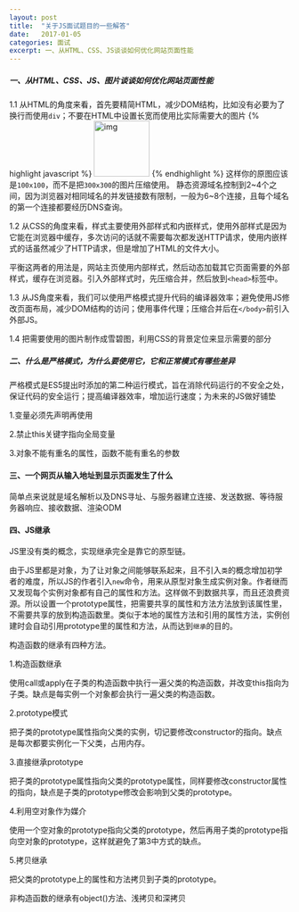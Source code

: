 ```yaml
---
layout: post
title:  "关于JS面试题目的一些解答"
date:   2017-01-05
categories: 面试
excerpt: 一、从HTML、CSS、JS谈谈如何优化网站页面性能
---
```


##### 一、从HTML、CSS、JS、图片谈谈如何优化网站页面性能
1.1 从HTML的角度来看，首先要精简HTML，减少DOM结构，比如没有必要为了换行而使用`div`；不要在HTML中设置长宽而使用比实际需要大的图片
{% highlight javascript %}
    <img width="100" height="100" src="img.jpg" alt="img" /> 
{% endhighlight %}
这样你的原图应该是`100x100`，而不是把`300x300`的图片压缩使用。
静态资源域名控制到2~4个之间，因为浏览器对相同域名的并发链接数有限制，一般为6~8个连接，且每个域名的第一个连接都要经历DNS查询。

1.2 从CSS的角度来看，样式主要使用外部样式和内嵌样式，使用外部样式是因为它能在浏览器中缓存，多次访问的话就不需要每次都发送HTTP请求，使用内嵌样式的话虽然减少了HTTP请求，但是增加了HTML的文件大小。

平衡这两者的用法是，网站主页使用内部样式，然后动态加载其它页面需要的外部样式，缓存在浏览器。引入外部样式时，先压缩合并，然后放到`<head>`标签中。

1.3 从JS角度来看，我们可以使用严格模式提升代码的编译器效率；避免使用JS修改页面布局，减少DOM结构的访问；使用事件代理；压缩合并后在`</body>`前引入外部JS。

1.4 把需要使用的图片制作成雪碧图，利用CSS的背景定位来显示需要的部分

##### 二、什么是严格模式，为什么要使用它，它和正常模式有哪些差异
严格模式是ES5提出时添加的第二种运行模式，旨在消除代码运行的不安全之处，保证代码的安全运行；提高编译器效率，增加运行速度；为未来的JS做好铺垫
       
1.变量必须先声明再使用

2.禁止this关键字指向全局变量

3.对象不能有重名的属性，函数不能有重名的参数

#### 三、一个网页从输入地址到显示页面发生了什么
简单点来说就是域名解析以及DNS寻址、与服务器建立连接、发送数据、等待服务器响应、接收数据、渲染ODM

#### 四、JS继承
JS里没有类的概念，实现继承完全是靠它的原型链。

由于JS里都是对象，为了让对象之间能够联系起来，且不引入`类`的概念增加初学者的难度，所以JS的作者引入`new`命令，用来从原型对象生成实例对象。作者继而又发现每个实例对象都有自己的属性和方法。这样做不到数据共享，而且还浪费资源。所以设置一个prototype属性，把需要共享的属性和方法方法放到该属性里，不需要共享的放到构造函数里。类似于本地的属性方法和引用的属性方法，实例创建时会自动引用prototype里的属性和方法，从而达到`继承`的目的。

构造函数的继承有四种方法。

1.构造函数继承

使用call或apply在子类的构造函数中执行一遍父类的构造函数，并改变this指向为子类。缺点是每实例一个对象都会执行一遍父类的构造函数。

2.prototype模式

把子类的prototype属性指向父类的实例，切记要修改constructor的指向。缺点是每次都要实例化一下父类，占用内存。

3.直接继承prototype

把子类的prototype属性指向父类的prototype属性，同样要修改constructor属性的指向，缺点是子类的prototype修改会影响到父类的prototype。

4.利用空对象作为媒介

使用一个空对象的prototype指向父类的prototype，然后再用子类的prototype指向空对象的prototype，这样就避免了第3中方式的缺点。

5.拷贝继承

把父类的prototype上的属性和方法拷贝到子类的prototype。

非构造函数的继承有object()方法、浅拷贝和深拷贝